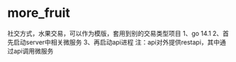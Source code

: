 # more_fruit
社交方式，水果交易，可以作为模版，套用到别的交易类型项目
1、go 14.1
2、首先启动server中相关微服务
3、再启动api进程
注：api对外提供restapi，其中通过api调用微服务

